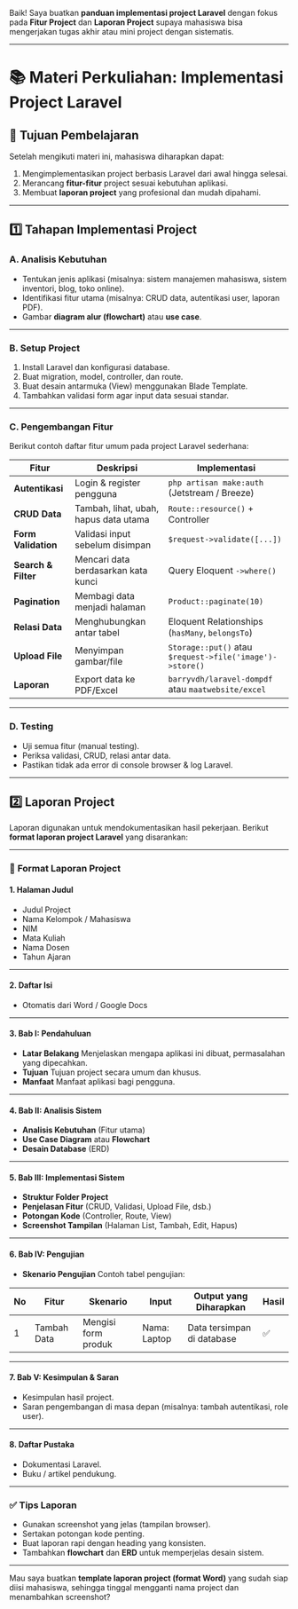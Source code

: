 Baik! Saya buatkan **panduan implementasi project Laravel** dengan fokus pada **Fitur Project** dan **Laporan Project** supaya mahasiswa bisa mengerjakan tugas akhir atau mini project dengan sistematis.

---

# 📚 **Materi Perkuliahan: Implementasi Project Laravel**

## 🎯 **Tujuan Pembelajaran**

Setelah mengikuti materi ini, mahasiswa diharapkan dapat:

1. Mengimplementasikan project berbasis Laravel dari awal hingga selesai.
2. Merancang **fitur-fitur** project sesuai kebutuhan aplikasi.
3. Membuat **laporan project** yang profesional dan mudah dipahami.

---

## 1️⃣ **Tahapan Implementasi Project**

### **A. Analisis Kebutuhan**

* Tentukan jenis aplikasi (misalnya: sistem manajemen mahasiswa, sistem inventori, blog, toko online).
* Identifikasi fitur utama (misalnya: CRUD data, autentikasi user, laporan PDF).
* Gambar **diagram alur (flowchart)** atau **use case**.

---

### **B. Setup Project**

1. Install Laravel dan konfigurasi database.
2. Buat migration, model, controller, dan route.
3. Buat desain antarmuka (View) menggunakan Blade Template.
4. Tambahkan validasi form agar input data sesuai standar.

---

### **C. Pengembangan Fitur**

Berikut contoh daftar fitur umum pada project Laravel sederhana:

| Fitur               | Deskripsi                             | Implementasi                                             |
| ------------------- | ------------------------------------- | -------------------------------------------------------- |
| **Autentikasi**     | Login & register pengguna             | `php artisan make:auth` (Jetstream / Breeze)             |
| **CRUD Data**       | Tambah, lihat, ubah, hapus data utama | `Route::resource()` + Controller                         |
| **Form Validation** | Validasi input sebelum disimpan       | `$request->validate([...])`                              |
| **Search & Filter** | Mencari data berdasarkan kata kunci   | Query Eloquent `->where()`                               |
| **Pagination**      | Membagi data menjadi halaman          | `Product::paginate(10)`                                  |
| **Relasi Data**     | Menghubungkan antar tabel             | Eloquent Relationships (`hasMany`, `belongsTo`)          |
| **Upload File**     | Menyimpan gambar/file                 | `Storage::put()` atau `$request->file('image')->store()` |
| **Laporan**         | Export data ke PDF/Excel              | `barryvdh/laravel-dompdf` atau `maatwebsite/excel`       |

---

### **D. Testing**

* Uji semua fitur (manual testing).
* Periksa validasi, CRUD, relasi antar data.
* Pastikan tidak ada error di console browser & log Laravel.

---

## 2️⃣ **Laporan Project**

Laporan digunakan untuk mendokumentasikan hasil pekerjaan.
Berikut **format laporan project Laravel** yang disarankan:

---

### 📑 **Format Laporan Project**

#### **1. Halaman Judul**

* Judul Project
* Nama Kelompok / Mahasiswa
* NIM
* Mata Kuliah
* Nama Dosen
* Tahun Ajaran

---

#### **2. Daftar Isi**

* Otomatis dari Word / Google Docs

---

#### **3. Bab I: Pendahuluan**

* **Latar Belakang**
  Menjelaskan mengapa aplikasi ini dibuat, permasalahan yang dipecahkan.
* **Tujuan**
  Tujuan project secara umum dan khusus.
* **Manfaat**
  Manfaat aplikasi bagi pengguna.

---

#### **4. Bab II: Analisis Sistem**

* **Analisis Kebutuhan** (Fitur utama)
* **Use Case Diagram** atau **Flowchart**
* **Desain Database** (ERD)

---

#### **5. Bab III: Implementasi Sistem**

* **Struktur Folder Project**
* **Penjelasan Fitur** (CRUD, Validasi, Upload File, dsb.)
* **Potongan Kode** (Controller, Route, View)
* **Screenshot Tampilan** (Halaman List, Tambah, Edit, Hapus)

---

#### **6. Bab IV: Pengujian**

* **Skenario Pengujian**
  Contoh tabel pengujian:

| No | Fitur       | Skenario            | Input        | Output yang Diharapkan     | Hasil |
| -- | ----------- | ------------------- | ------------ | -------------------------- | ----- |
| 1  | Tambah Data | Mengisi form produk | Nama: Laptop | Data tersimpan di database | ✅     |

---

#### **7. Bab V: Kesimpulan & Saran**

* Kesimpulan hasil project.
* Saran pengembangan di masa depan (misalnya: tambah autentikasi, role user).

---

#### **8. Daftar Pustaka**

* Dokumentasi Laravel.
* Buku / artikel pendukung.

---

### ✅ **Tips Laporan**

* Gunakan screenshot yang jelas (tampilan browser).
* Sertakan potongan kode penting.
* Buat laporan rapi dengan heading yang konsisten.
* Tambahkan **flowchart** dan **ERD** untuk memperjelas desain sistem.

---

Mau saya buatkan **template laporan project (format Word)** yang sudah siap diisi mahasiswa, sehingga tinggal mengganti nama project dan menambahkan screenshot?

